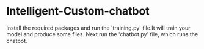 # Intelligent-Custom-chatbot

Install the required packages and run the 'training.py' file.It will train your model and produce some files.
Next run the 'chatbot.py' file, which runs the chatbot.
